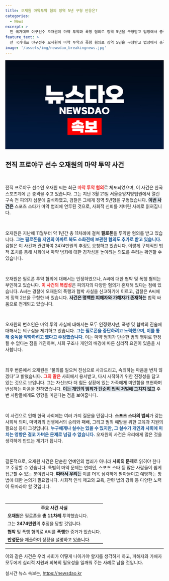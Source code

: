 ```yaml
---
title: 오재원 마약투약 혐의 징역 5년 구형 반응은?
categories:
  - News
excerpt: >
  전 국가대표 야구선수 오재원이 마약 투약과 폭행 혐의로 징역 5년을 구형받고 법정에서 충격적인 사과를 전했습니다. 그의 드라마 같은 재판 과정을 지금 확인해보세요!
feature_text: >
  전 국가대표 야구선수 오재원이 마약 투약과 폭행 혐의로 징역 5년을 구형받고 법정에서 충격적인 사과를 전했습니다. 그의 드라마 같은 재판 과정을 지금 확인해보세요!
image: '/assets/img/newsdao_breakingnews.jpg'
---
```


<p><img src="/assets/img/newsdao_breakingnews.jpg" alt="firstkoreanews 속보" /></p>

<h2 data-ke-size="size26">전직 프로야구 선수 오재원의 마약 투약 사건</h2>

<p data-ke-size="size16">&nbsp;</p>

<p>전직 프로야구 선수인 오재원 씨는 최근 <b><span style="color: #ee2323;">마약 투약 혐의</span></b>로 체포되었으며, 이 사건은 한국 스포츠계에 큰 충격을 주고 있습니다. 그는 지난 3월 21일 서울중앙지방법원에서 열린 구속 전 피의자 심문에 출석하였고, 검찰은 그에게 징역 5년형을 구형했습니다. <b><span style="background-color: #21538527;">이번 사건은</span></b> 스포츠 스타가 마약 범죄에 연루된 것으로, 사회적 신뢰를 저버린 사례로 읽혀집니다.</p>

<p data-ke-size="size16">&nbsp;</p>

<p>오재원은 지난해 11월부터 약 1년간 총 11차례에 걸쳐 <b>필로폰</b>을 투약한 혐의를 받고 있습니다. <b><span style="color: #1a5490;">그는 필로폰을 지인의 아파트 복도 소화전에 보관한 혐의도 추가로 받고 있습니다.</span></b> 검찰은 이 사건과 관련하여 2474만원의 추징도 요청하고 있습니다. 이렇게 구체적인 법적 조치를 통해 사회에서 마약 범죄에 대한 경각심을 높이려는 의도를 우리는 확인할 수 있습니다. </p>

<p data-ke-size="size16">&nbsp;</p>

<p>오재원은 필로폰 투약 혐의에 대해서는 인정하였으나, A씨에 대한 협박 및 폭행 혐의는 부인하고 있습니다. <b><span style="color: #ee2323;">이 사건의 복잡성</span></b>은 피의자의 다양한 혐의가 혼재해 있다는 점에 있습니다. A씨는 경찰에 오재원의 폭행과 협박 사실을 신고하기에 이르고, 검찰은 A씨에게 징역 2년을 구형한 바 있습니다. <b><span style="background-color: #21538527;">사건은 명백한 피해자와 가해자가 존재하는</span></b> 법적 싸움으로 전개되고 있습니다.</p>

<p data-ke-size="size16">&nbsp;</p>

<p>오재원의 변호인은 마약 투약 사실에 대해서는 모두 인정했지만, 폭행 및 협박의 진술에 대해서는 의구심을 제기하고 있습니다. <b><span style="color: #1a5490;">그는 필로폰을 중단하려고 노력했으며, 이를 통해 중독을 약화하려고 했다고 주장했습니다.</span></b> 이는 마약 범죄가 단순한 범죄 행위로 한정될 수 없다는 점을 개진하며, 사회 구조나 개인의 배경에 따른 심리적 요인이 있음을 시사합니다.</p>

<p data-ke-size="size16">&nbsp;</p>

<p>최후 변론에서 오재원은 “물의를 일으켜 진심으로 사과드리고, 속죄하는 마음을 변치 않겠다”고 밝혔습니다. <b><span style="color: #ee2323;">그의 말은</span></b> 사회에서 용서받고, 다시 시작하기 위한 진정성을 담고 있는 것으로 보입니다. 그는 자신보다 더 힘든 상황에 있는 가족에게 미안함을 표현하며 반성하는 마음을 전하였습니다. <b><span style="background-color: #21538527;">이는 개인의 범죄가 단순히 법적 처벌에 그치지 않고</span></b> 주변 사람들에게도 영향을 미친다는 점을 보여줍니다.</p>

<p data-ke-size="size16">&nbsp;</p>

<p>이 사건으로 인해 한국 사회에는 여러 가지 질문을 던집니다. <b>스포츠 스타의 범죄</b>가 갖는 사회적 의미, 마약과의 전쟁에서의 승리와 패배, 그리고 범죄 예방을 위한 교육과 지원의 필요성 등이 그것입니다. <b><span style="color: #1a5490;">누구에게나 실수는 있을 수 있지만, 그 실수가 개인과 사회에 미치는 영향은 결코 가벼운 문제로 넘길 수 없습니다.</span></b> 오재원의 사건은 우리에게 많은 것을 생각하게 만드는 계기가 됩니다. </p>

<p data-ke-size="size16">&nbsp;</p>

<p>결론적으로, 오재원 사건은 단순한 연예인의 범죄가 아니라 <b>사회의 문제</b>로 읽혀야 한다고 주장할 수 있습니다. 특별히 마약 문제는 연예인, 스포츠 스타 등 많은 사람들이 쉽게 접근할 수 있는 분야입니다. <b><span style="background-color: #21538527;">따라서 우리는</span></b> 이를 더욱 심각하게 받아들이고 예방하는 방법에 대한 논의가 필요합니다. 사회적 인식 제고와 교육, 관련 법의 강화 등 다양한 노력이 뒤따라야 할 것입니다.</p>

<p data-ke-size="size16">&nbsp;</p>

<table style="width: 100%;">
  <tbody>
    <tr>
      <td style="text-align: center; height: 17px;"><b>주요 사건 사실</b></td>
    </tr>
    <tr>
      <td style="text-align: left; height: 17px;"><b>오재원</b>은 필로폰을 <b>총 11차례</b> 투약했습니다.</td>
    </tr>
    <tr>
      <td style="text-align: left; height: 17px;">그는 <b>2474만원</b>의 추징을 당할 것입니다.</td>
    </tr>
    <tr>
      <td style="text-align: left; height: 17px;"><b>협박</b> 및 폭행 혐의로 A씨를 <b>폭행</b>한 증거가 있습니다.</td>
    </tr>
    <tr>
      <td style="text-align: left; height: 17px;"><b>반성문</b>을 제출하며 정황을 설명하고 있습니다.</td>
    </tr>
  </tbody>
</table>

<hr />

<p>이와 같은 사건은 우리 사회가 어떻게 나아가야 할지를 생각하게 하고, 피해자와 가해자 모두에게 심리적 지원과 회복의 필요성을 일깨워 주는 사례로 남을 것입니다.</p>
실시간 뉴스 속보는, <a href="https://newsdao.kr" rel="dofollow">https://newsdao.kr</a>


